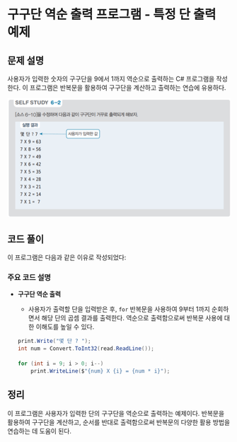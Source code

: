 # 구구단 역순 출력 프로그램 - 특정 단 출력 예제

## 문제 설명

사용자가 입력한 숫자의 구구단을 9에서 1까지 역순으로 출력하는 C# 프로그램을 작성한다. 이 프로그램은 반복문을 활용하여 구구단을 계산하고 출력하는 연습에 유용하다.

![alt text](image-1.png)

## 코드 풀이

이 프로그램은 다음과 같은 이유로 작성되었다:

### 주요 코드 설명

- **구구단 역순 출력**
  - 사용자가 출력할 단을 입력받은 후, `for` 반복문을 사용하여 9부터 1까지 순회하면서 해당 단의 곱셈 결과를 출력한다. 역순으로 출력함으로써 반복문 사용에 대한 이해도를 높일 수 있다.

  ```csharp
  print.Write("몇 단 ? ");
  int num = Convert.ToInt32(read.ReadLine());

  for (int i = 9; i > 0; i--)
      print.WriteLine($"{num} X {i} = {num * i}");
  ```

## 정리

이 프로그램은 사용자가 입력한 단의 구구단을 역순으로 출력하는 예제이다. 반복문을 활용하여 구구단을 계산하고, 순서를 반대로 출력함으로써 반복문의 다양한 활용 방법을 연습하는 데 도움이 된다.